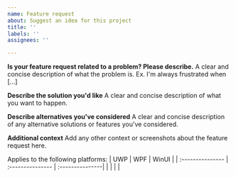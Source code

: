 ```yaml
---
name: Feature request
about: Suggest an idea for this project
title: ''
labels: ''
assignees: ''

---
```


**Is your feature request related to a problem? Please describe.**
A clear and concise description of what the problem is. Ex. I'm always frustrated when [...]

**Describe the solution you'd like**
A clear and concise description of what you want to happen.

**Describe alternatives you've considered**
A clear and concise description of any alternative solutions or features you've considered.

**Additional context**
Add any other context or screenshots about the feature request here.

Applies to the following platforms:
| UWP              | WPF              | WinUI           |
| :--------------- | :--------------- | :---------------|
| <!-- Yes/No? --> | <!-- Yes/No? --> |<!-- Yes/No? --> |
